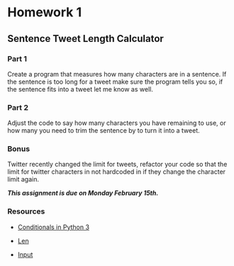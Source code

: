 # Homework 1
## Sentence Tweet Length Calculator

### Part 1
Create a program that measures how many characters are in a sentence. If the sentence is too long for a tweet make sure the program tells you so, if the sentence fits into a tweet let me know as well.

### Part 2
Adjust the code to say how many characters you have remaining to use, or how many you need to trim the sentence by to turn it into a tweet.

### Bonus
Twitter recently changed the limit for tweets, refactor your code so that the limit for twitter characters in not hardcoded in if they change the character limit again.

***This assignment is due on Monday February 15th.***

### Resources
- [Conditionals in Python 3](https://www.digitalocean.com/community/tutorials/how-to-write-conditional-statements-in-python-3-2)

- [Len](https://docs.python.org/3/library/functions.html#len)

- [Input](https://docs.python.org/3/library/functions.html#input)
